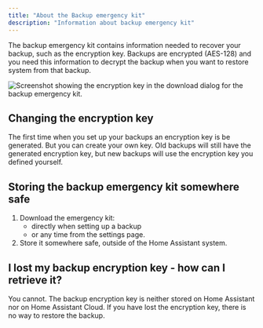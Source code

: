 ```yaml
---
title: "About the Backup emergency kit"
description: "Information about backup emergency kit"
---
```


The backup emergency kit contains information needed to recover your backup, such as the encryption key.
Backups are encrypted (AES-128) and you need this information to decrypt the backup when you want to restore  system from that backup.

<img class="no-shadow" src='/images/more-info/backup_emergency_kit_01.png' alt="Screenshot showing the encryption key in the download dialog for the backup emergency kit.">

## Changing the encryption key

The first time when you set up your backups an encryption key is be generated. But you can create your own key. Old backups will still have the generated encryption key, but new backups will use the encryption key you defined yourself.

## Storing the backup emergency kit somewhere safe

1. Download the emergency kit:
   - directly when setting up a backup
   - or any time from the settings page.
2. Store it somewhere safe, outside of the Home Assistant system.

## I lost my backup encryption key - how can I retrieve it?

You cannot. The backup encryption key is neither stored on Home Assistant nor on Home Assistant Cloud. If you have lost the encryption key, there is no way to restore the backup.

